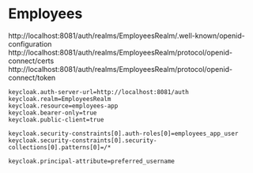 # Employees

http://localhost:8081/auth/realms/EmployeesRealm/.well-known/openid-configuration
http://localhost:8081/auth/realms/EmployeesRealm/protocol/openid-connect/certs
http://localhost:8081/auth/realms/EmployeesRealm/protocol/openid-connect/token

```properties
keycloak.auth-server-url=http://localhost:8081/auth
keycloak.realm=EmployeesRealm
keycloak.resource=employees-app
keycloak.bearer-only=true
keycloak.public-client=true

keycloak.security-constraints[0].auth-roles[0]=employees_app_user
keycloak.security-constraints[0].security-collections[0].patterns[0]=/*

keycloak.principal-attribute=preferred_username
```